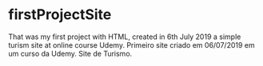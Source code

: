 # firstProjectSite
That was my first project with HTML, created in 6th July 2019 a simple turism site at online course Udemy.
Primeiro site criado em 06/07/2019 em um curso da Udemy. Site de Turismo.
